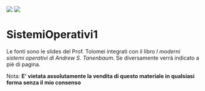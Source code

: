 <a href="https://t.me/CompilaQuindiVa"><img src="https://img.shields.io/badge/Telegram-2CA5E0?style=for-the-badge&logo=telegram&logoColor=white"/></a>
<a href="#"><img src="https://img.shields.io/badge/LaTeX-47A141?style=for-the-badge&logo=LaTeX&logoColor=white"/></a>

# SistemiOperativi1
Le fonti sono le slides del Prof. Tolomei integrati con il libro *I moderni sistemi operativi di Andrew S. Tanenbaum*. Se diversamente verrà indicato a pié di pagina.

Nota: **E' vietata assolutamente la vendita di questo materiale in qualsiasi forma senza il mio consenso**
